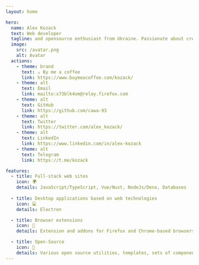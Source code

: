 ```yaml
---
layout: home

hero:
  name: Alex Kozack
  text: Web developer 
  tagline: and opensource enthusiast from Ukraine. Passionate about creating solutions to help people
  image:
    src: /avatar.png
    alt: Avatar
  actions:
    - theme: brand
      text: ☕ By me a coffee
      link: https://www.buymeacoffee.com/kozack/
    - theme: alt
      text: Email
      link: mailto:x73blk4om@relay.firefox.com
    - theme: alt
      text: GitHub
      link: https://github.com/cawa-93
    - theme: alt
      text: Twitter
      link: https://twitter.com/alex_kozack/
    - theme: alt
      text: LinkedIn
      link: https://www.linkedin.com/in/alex-kozack
    - theme: alt
      text: Telegram
      link: https://t.me/kozack

features:
  - title: Full-stack web sites
    icon: 🌍
    details: JavaScript/TypeScript, Vue/Nuxt, NodeJs/Deno, Databases
    
  - title: Desktop applications based on web technologies
    icon: 💻
    details: Electron

  - title: Browser extensions
    icon: 🧩
    details: Extension and addons for Firefox and Chrome-based browsers.

  - title: Open-Source
    icon: 🤝
    details: Various open source utilities, templates, sets of components. Numerous contributions to open source projects.
---
```


